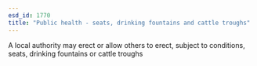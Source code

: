 ```yaml
---
esd_id: 1770
title: "Public health - seats, drinking fountains and cattle troughs"
---
```


A local authority may erect or allow others to erect, subject to conditions, seats, drinking fountains or cattle troughs

